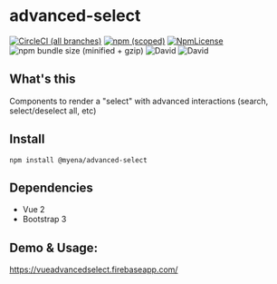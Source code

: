 # advanced-select


[![CircleCI (all branches)](https://img.shields.io/circleci/project/github/myENA/advanced-select.svg)](https://circleci.com/gh/myENA/advanced-select)
[![npm (scoped)](https://img.shields.io/npm/v/@myena/advanced-select.svg)](https://www.npmjs.com/package/@myena/advanced-select)
[![NpmLicense](https://img.shields.io/npm/l/@myena/advanced-select.svg)](https://www.npmjs.com/package/@myena/advanced-select)
![npm bundle size (minified + gzip)](https://img.shields.io/bundlephobia/minzip/@myena/advanced-select.svg)
![David](https://img.shields.io/david/peer/myena/advanced-select.svg)
![David](https://img.shields.io/david/dev/myena/advanced-select.svg)


## What's this
Components to render a "select" with advanced interactions (search, select/deselect all, etc)

## Install
```
npm install @myena/advanced-select
```

## Dependencies

- Vue 2
- Bootstrap 3

## Demo & Usage:

https://vueadvancedselect.firebaseapp.com/
